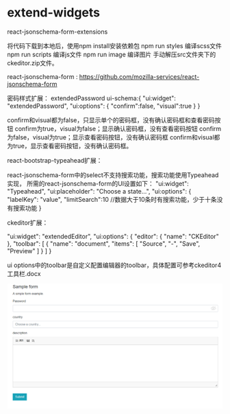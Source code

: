 # extend-widgets
react-jsonschema-form-extensions

将代码下载到本地后，使用npm install安装依赖包
npm run styles 编译scss文件
npm run scripts 编译js文件
npm run image 编译图片
手动解压src文件夹下的ckeditor.zip文件。

react-jsonschema-form : https://github.com/mozilla-services/react-jsonschema-form

密码样式扩展：
extendedPassword ui-schema:{
"ui:widget": "extendedPassword",
  "ui:options": {
    "confirm":false,
    "visual":true
  }
}

confirm和visual都为false，只显示单个的密码框，没有确认密码框和查看密码按钮
confirm为true，visual为false；显示确认密码框，没有查看密码按钮
confirm为false，visual为true；显示查看密码按钮，没有确认密码框
confirm和visual都为true，显示查看密码按钮，没有确认密码框。

react-bootstrap-typeahead扩展：

react-jsonschema-form中的select不支持搜索功能，搜索功能使用Typeahead实现，
所需的react-jsonschema-form的UI设置如下：
"ui:widget": "Typeahead", 
"ui:placeholder": "Choose a state...", 
"ui:options": {
    "labelKey": "value",
    "limitSearch":10  //数据大于10条时有搜索功能，少于十条没有搜索功能
 }
 
 ckeditor扩展：
 
"ui:widget": "extendedEditor",
"ui:options": {
"editor": {
"name": "CKEditor"
},
"toolbar": [
{
"name": "document",
"items": [
"Source",
 "-",
"Save",
"Preview"
]
}
]
}

ui options中的toolbar是自定义配置编辑器的toolbar，具体配置可参考ckeditor4工具栏.docx

![Image text](https://github.com/SummerFlyW/extend-widgets/blob/master/src/frontend/images/form.png)   

